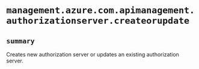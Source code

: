 # `management.azure.com.apimanagement.authorizationserver.createorupdate`

## `summary`
Creates new authorization server or updates an existing authorization server.


